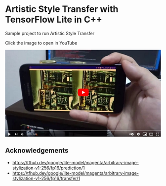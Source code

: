 # Artistic Style Transfer with TensorFlow Lite in C++
Sample project to run Artistic Style Transfer

Click the image to open in YouTube

[![00_doc/artistic_style_transfer.jpg](00_doc/artistic_style_transfer.jpg)](https://youtu.be/wzPrwGR4jis)


## Acknowledgements
- https://tfhub.dev/google/lite-model/magenta/arbitrary-image-stylization-v1-256/fp16/prediction/1
- https://tfhub.dev/google/lite-model/magenta/arbitrary-image-stylization-v1-256/fp16/transfer/1